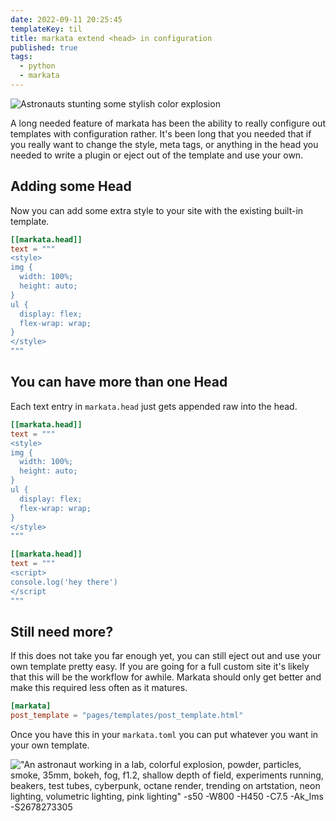 ```yaml
---
date: 2022-09-11 20:25:45
templateKey: til
title: markata extend <head> in configuration
published: true
tags:
  - python
  - markata
---
```


![Astronauts stunting some stylish color explosion](https://stable-diffusion.waylonwalker.com/000172.2339173599.webp)

A long needed feature of markata has been the ability to really configure out
templates with configuration rather.  It's been long that you needed that if
you really want to change the style, meta tags, or anything in the head you
needed to write a plugin or eject out of the template and use your own.


## Adding some Head

Now you can add some extra style to your site with the existing built-in
template.

``` toml
[[markata.head]]
text = """
<style>
img {
  width: 100%;
  height: auto;
}
ul {
  display: flex;
  flex-wrap: wrap;
}
</style>
"""
```

## You can have more than one Head

Each text entry in `markata.head` just gets appended raw into the head.

``` toml
[[markata.head]]
text = """
<style>
img {
  width: 100%;
  height: auto;
}
ul {
  display: flex;
  flex-wrap: wrap;
}
</style>
"""

[[markata.head]]
text = """
<script>
console.log('hey there')
</script
"""
```

## Still need more?

If this does not take you far enough yet, you can still eject out and use your
own template pretty easy.  If you are going for a full custom site it's likely
that this will be the workflow for awhile.  Markata should only get better and
make this required less often as it matures.


``` toml
[markata]
post_template = "pages/templates/post_template.html"
```

Once you have this in your `markata.toml` you can put whatever you want in your
own template.

!["An astronaut working in a lab, colorful explosion, powder, particles, smoke, 35mm, bokeh, fog, f1.2, shallow depth of field, experiments running, beakers, test tubes, cyberpunk, octane render, trending on artstation, neon lighting, volumetric lighting, pink lighting" -s50 -W800 -H450 -C7.5 -Ak_lms -S2678273305](https://stable-diffusion.waylonwalker.com/000172.2678273305.webp)
